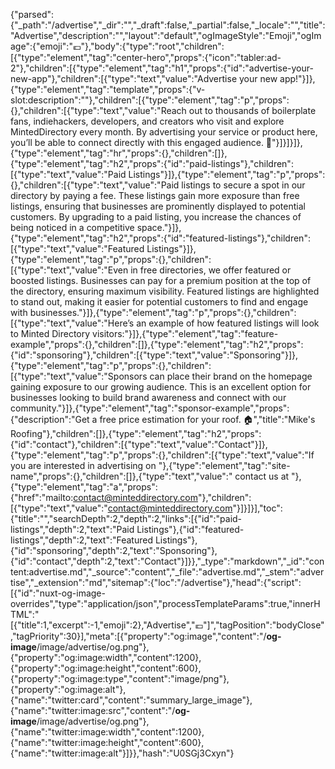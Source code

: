 {"parsed":{"_path":"/advertise","_dir":"","_draft":false,"_partial":false,"_locale":"","title":"Advertise","description":"","layout":"default","ogImageStyle":"Emoji","ogImage":{"emoji":"💶"},"body":{"type":"root","children":[{"type":"element","tag":"center-hero","props":{"icon":"tabler:ad-2"},"children":[{"type":"element","tag":"h1","props":{"id":"advertise-your-new-app"},"children":[{"type":"text","value":"Advertise your new app!"}]},{"type":"element","tag":"template","props":{"v-slot:description":""},"children":[{"type":"element","tag":"p","props":{},"children":[{"type":"text","value":"Reach out to thousands of boilerplate fans, indiehackers, developers, and creators who visit and explore MintedDirectory every month. By advertising your service or product here, you’ll be able to connect directly with this engaged audience. 🚀"}]}]}]},{"type":"element","tag":"hr","props":{},"children":[]},{"type":"element","tag":"h2","props":{"id":"paid-listings"},"children":[{"type":"text","value":"Paid Listings"}]},{"type":"element","tag":"p","props":{},"children":[{"type":"text","value":"Paid listings  to secure a spot in our directory by paying a fee. These listings gain more exposure than free listings, ensuring that businesses are prominently displayed to potential customers. By upgrading to a paid listing, you increase the chances of being noticed in a competitive space."}]},{"type":"element","tag":"h2","props":{"id":"featured-listings"},"children":[{"type":"text","value":"Featured Listings"}]},{"type":"element","tag":"p","props":{},"children":[{"type":"text","value":"Even in free directories, we offer featured or boosted listings. Businesses can pay for a premium position at the top of the directory, ensuring maximum visibility. Featured listings are highlighted to stand out, making it easier for potential customers to find and engage with businesses."}]},{"type":"element","tag":"p","props":{},"children":[{"type":"text","value":"Here’s an example of how featured listings will look to Minted Directory visitors:"}]},{"type":"element","tag":"feature-example","props":{},"children":[]},{"type":"element","tag":"h2","props":{"id":"sponsoring"},"children":[{"type":"text","value":"Sponsoring"}]},{"type":"element","tag":"p","props":{},"children":[{"type":"text","value":"Sponsors can place their brand on the homepage gaining exposure to our growing audience. This is an excellent option for businesses looking to build brand awareness and connect with our community."}]},{"type":"element","tag":"sponsor-example","props":{"description":"Get a free price estimation for your roof. 🏠","title":"Mike's Roofing"},"children":[]},{"type":"element","tag":"h2","props":{"id":"contact"},"children":[{"type":"text","value":"Contact"}]},{"type":"element","tag":"p","props":{},"children":[{"type":"text","value":"If you are interested in advertising on "},{"type":"element","tag":"site-name","props":{},"children":[]},{"type":"text","value":" contact us at "},{"type":"element","tag":"a","props":{"href":"mailto:contact@minteddirectory.com"},"children":[{"type":"text","value":"contact@minteddirectory.com"}]}]}],"toc":{"title":"","searchDepth":2,"depth":2,"links":[{"id":"paid-listings","depth":2,"text":"Paid Listings"},{"id":"featured-listings","depth":2,"text":"Featured Listings"},{"id":"sponsoring","depth":2,"text":"Sponsoring"},{"id":"contact","depth":2,"text":"Contact"}]}},"_type":"markdown","_id":"content:advertise.md","_source":"content","_file":"advertise.md","_stem":"advertise","_extension":"md","sitemap":{"loc":"/advertise"},"head":{"script":[{"id":"nuxt-og-image-overrides","type":"application/json","processTemplateParams":true,"innerHTML":"[{\"title\":1,\"excerpt\":-1,\"emoji\":2},\"Advertise\",\"💶\"]","tagPosition":"bodyClose","tagPriority":30}],"meta":[{"property":"og:image","content":"/__og-image__/image/advertise/og.png"},{"property":"og:image:width","content":1200},{"property":"og:image:height","content":600},{"property":"og:image:type","content":"image/png"},{"property":"og:image:alt"},{"name":"twitter:card","content":"summary_large_image"},{"name":"twitter:image:src","content":"/__og-image__/image/advertise/og.png"},{"name":"twitter:image:width","content":1200},{"name":"twitter:image:height","content":600},{"name":"twitter:image:alt"}]}},"hash":"U0SGj3Cxyn"}